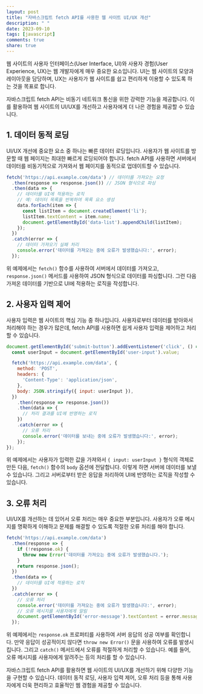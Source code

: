 ```yaml
---
layout: post
title: "자바스크립트 fetch API를 사용한 웹 사이트 UI/UX 개선"
description: " "
date: 2023-09-10
tags: [javascript]
comments: true
share: true
---
```


웹 사이트의 사용자 인터페이스(User Interface, UI)와 사용자 경험(User Experience, UX)는 웹 개발자에게 매우 중요한 요소입니다. UI는 웹 사이트의 모양과 레이아웃을 담당하며, UX는 사용자가 웹 사이트를 쉽고 편리하게 이용할 수 있도록 하는 것을 목표로 합니다.

자바스크립트 fetch API는 비동기 네트워크 통신을 위한 강력한 기능을 제공합니다. 이를 활용하여 웹 사이트의 UI/UX를 개선하고 사용자에게 더 나은 경험을 제공할 수 있습니다.

## 1. 데이터 동적 로딩

UI/UX 개선에 중요한 요소 중 하나는 빠른 데이터 로딩입니다. 사용자가 웹 사이트를 방문할 때 웹 페이지는 최대한 빠르게 로딩되어야 합니다. fetch API를 사용하면 서버에서 데이터를 비동기적으로 가져와서 웹 페이지를 동적으로 업데이트할 수 있습니다.

```javascript
fetch('https://api.example.com/data') // 데이터를 가져오는 요청
  .then(response => response.json()) // JSON 형식으로 파싱
  .then(data => {
    // 데이터를 UI에 적용하는 로직
    // 예: 데이터 목록을 반복하여 목록 요소 생성
    data.forEach(item => {
      const listItem = document.createElement('li');
      listItem.textContent = item.name;
      document.getElementById('data-list').appendChild(listItem);
    });
  })
  .catch(error => {
    // 데이터 가져오기 실패 처리
    console.error('데이터를 가져오는 중에 오류가 발생했습니다:', error);
  });
```

위 예제에서는 `fetch()` 함수를 사용하여 서버에서 데이터를 가져오고, `response.json()` 메서드를 사용하여 JSON 형식으로 데이터를 파싱합니다. 그런 다음 가져온 데이터를 기반으로 UI에 적용하는 로직을 작성합니다.

## 2. 사용자 입력 제어

사용자 입력은 웹 사이트의 핵심 기능 중 하나입니다. 사용자로부터 데이터를 받아와서 처리해야 하는 경우가 많은데, fetch API를 사용하면 쉽게 사용자 입력을 제어하고 처리할 수 있습니다.

```javascript
document.getElementById('submit-button').addEventListener('click', () => {
  const userInput = document.getElementById('user-input').value;

  fetch('https://api.example.com/data', {
    method: 'POST',
    headers: {
      'Content-Type': 'application/json',
    },
    body: JSON.stringify({ input: userInput }),
  })
    .then(response => response.json())
    .then(data => {
      // 처리 결과를 UI에 반영하는 로직
    })
    .catch(error => {
      // 오류 처리
      console.error('데이터를 보내는 중에 오류가 발생했습니다:', error);
    });
});
```

위 예제에서는 사용자가 입력한 값을 가져와서 `{ input: userInput }` 형식의 객체로 만든 다음, `fetch()` 함수의 `body` 옵션에 전달합니다. 이렇게 하면 서버에 데이터를 보낼 수 있습니다. 그리고 서버로부터 받은 응답을 처리하여 UI에 반영하는 로직을 작성할 수 있습니다.

## 3. 오류 처리

UI/UX를 개선하는 데 있어서 오류 처리는 매우 중요한 부분입니다. 사용자가 오류 메시지를 명확하게 이해하고 문제를 해결할 수 있도록 적절한 오류 처리를 해야 합니다.

```javascript
fetch('https://api.example.com/data')
  .then(response => {
    if (!response.ok) {
      throw new Error('데이터를 가져오는 중에 오류가 발생했습니다.');
    }
    return response.json();
  })
  .then(data => {
    // 데이터를 UI에 적용하는 로직
  })
  .catch(error => {
    // 오류 처리
    console.error('데이터를 가져오는 중에 오류가 발생했습니다:', error);
    // 오류 메시지를 사용자에게 알림
    document.getElementById('error-message').textContent = error.message;
  });
```

위 예제에서는 `response.ok` 프로퍼티를 사용하여 서버 응답의 성공 여부를 확인합니다. 만약 응답이 성공적이지 않다면 `throw new Error()` 문을 사용하여 오류를 발생시킵니다. 그리고 `catch()` 메서드에서 오류를 적절하게 처리할 수 있습니다. 예를 들어, 오류 메시지를 사용자에게 알려주는 등의 처리를 할 수 있습니다.

자바스크립트 fetch API를 활용하면 웹 사이트의 UI/UX를 개선하기 위해 다양한 기능을 구현할 수 있습니다. 데이터 동적 로딩, 사용자 입력 제어, 오류 처리 등을 통해 사용자에게 더욱 편리하고 효율적인 웹 경험을 제공할 수 있습니다.